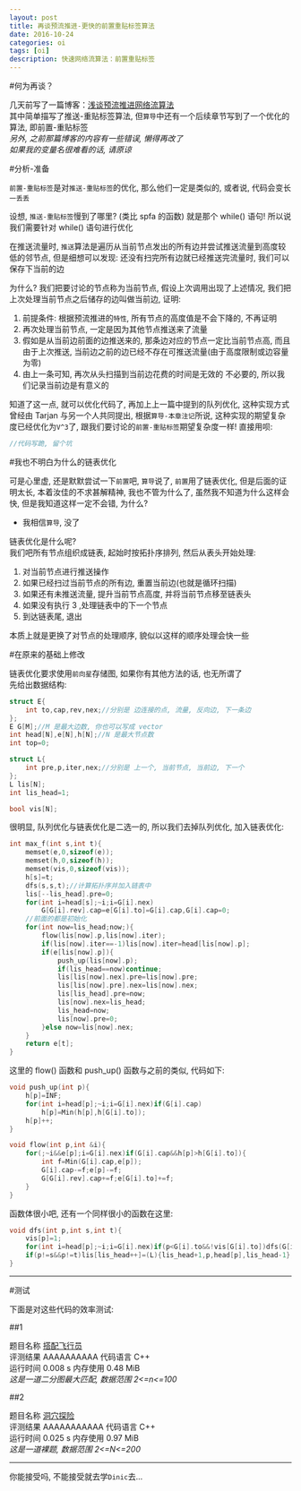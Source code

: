 ```yaml
---
layout: post
title: 再谈预流推进-更快的前置重贴标签算法
date: 2016-10-24
categories: oi
tags: [oi]
description: 快速网络流算法：前置重贴标签
---
```


#何为再谈？

几天前写了一篇博客：[浅谈预流推进网络流算法](/blog/2016/10/17/wangluoliu/)  
其中简单描写了推送-重贴标签算法, 但`算导`中还有一个后续章节写到了一个优化的算法, 即前置-重贴标签  
*另外, 之前那篇博客的内容有一些错误, 懒得再改了*  
*如果我的变量名很难看的话, 请原谅*

#分析-准备

`前置-重贴标签`是对`推送-重贴标签`的优化, 那么他们一定是类似的, 或者说, 代码会变长`一丢丢`  

设想, `推送-重贴标签`慢到了哪里? (类比 spfa 的函数) 就是那个 while() 语句! 所以说我们需要针对 while() 语句进行优化  

在推送流量时, `推送`算法是遍历从当前节点发出的所有边并尝试推送流量到高度较低的邻节点, 但是细想可以发现: 还没有扫完所有边就已经推送完流量时, 我们可以保存下当前的边  

为什么? 我们把要讨论的节点称为当前节点, 假设上次调用出现了上述情况, 我们把上次处理当前节点之后储存的边叫做当前边, 证明:  

1. 前提条件: 根据预流推进的`特性`, 所有节点的高度值是不会下降的, 不再证明  
2. 再次处理当前节点, 一定是因为其他节点推送来了流量  
3. 假如是从当前边前面的边推送来的, 那条边对应的节点一定比当前节点高, 而且由于上次推送, 当前边之前的边已经不存在可推送流量(由于高度限制或边容量为零)  
4. 由上一条可知, 再次从头扫描到当前边花费的时间是无效的 不必要的, 所以我们记录当前边是有意义的  

知道了这一点, 就可以优化代码了, 再加上上一篇中提到的队列优化, 这种实现方式曾经由 Tarjan 与另一个人共同提出, 根据`算导-本章注记`所说, 这种实现的期望复杂度已经优化为`V^3`了, 跟我们要讨论的`前置-重贴标签`期望复杂度一样! 直接用呗:  


```c++  
//代码写跪, 留个坑
```  

#我也不明白为什么的链表优化

可是心里虚, 还是默默尝试一下`前置`吧, `算导`说了, `前置`用了链表优化, 但是后面的证明太长, 本着汝佳的不求甚解精神, 我也不管为什么了, 虽然我不知道为什么这样会快, 但是我知道这样一定不会错, 为什么?  

- 我相信`算导`, 没了  

链表优化是什么呢?  
我们吧所有节点组织成链表, 起始时按拓扑序排列, 然后从表头开始处理:  

1. 对当前节点进行推送操作  
2. 如果已经扫过当前节点的所有边, 重置当前边(也就是循环扫描)  
3. 如果还有未推送流量, 提升当前节点高度, 并将当前节点移至链表头  
4. 如果没有执行 3 ,处理链表中的下一个节点  
5. 到达链表尾, 退出  

本质上就是更换了对节点的处理顺序, 貌似以这样的顺序处理会快一些  

#在原来的基础上修改

链表优化要求使用`前向星`存储图, 如果你有其他方法的话, 也无所谓了  
先给出数据结构:  

```c++  
struct E{
	int to,cap,rev,nex;//分别是 边连接的点, 流量, 反向边, 下一条边
};
E G[M];//M 是最大边数, 你也可以写成 vector
int head[N],e[N],h[N];//N 是最大节点数
int top=0;

struct L{
	int pre,p,iter,nex;//分别是 上一个, 当前节点, 当前边, 下一个
};
L lis[N];
int lis_head=1;

bool vis[N];
```  

很明显, 队列优化与链表优化是二选一的, 所以我们去掉队列优化, 加入链表优化:  

```c++  
int max_f(int s,int t){
	memset(e,0,sizeof(e));
	memset(h,0,sizeof(h));
	memset(vis,0,sizeof(vis));
	h[s]=t;
	dfs(s,s,t);//计算拓扑序并加入链表中
	lis[--lis_head].pre=0;
	for(int i=head[s];~i;i=G[i].nex)
		G[G[i].rev].cap=e[G[i].to]=G[i].cap,G[i].cap=0;
	//前面的都是初始化
	for(int now=lis_head;now;){
		flow(lis[now].p,lis[now].iter);
		if(lis[now].iter==-1)lis[now].iter=head[lis[now].p];
		if(e[lis[now].p]){
			push_up(lis[now].p);
			if(lis_head==now)continue;
			lis[lis[now].nex].pre=lis[now].pre;
			lis[lis[now].pre].nex=lis[now].nex;
			lis[lis_head].pre=now;
			lis[now].nex=lis_head;
			lis_head=now;
			lis[now].pre=0;
		}else now=lis[now].nex;
	}
	return e[t];
}
```  

这里的 flow() 函数和 push_up() 函数与之前的类似, 代码如下:  

```c++  
void push_up(int p){
	h[p]=INF;
	for(int i=head[p];~i;i=G[i].nex)if(G[i].cap)
		h[p]=Min(h[p],h[G[i].to]);
	h[p]++;
}

void flow(int p,int &i){
	for(;~i&&e[p];i=G[i].nex)if(G[i].cap&&h[p]>h[G[i].to]){
		int f=Min(G[i].cap,e[p]);
		G[i].cap-=f;e[p]-=f;
		G[G[i].rev].cap+=f;e[G[i].to]+=f;
	}
}
```  

函数体很小吧, 还有一个同样很小的函数在这里:  

```c++  
void dfs(int p,int s,int t){
	vis[p]=1;
	for(int i=head[p];~i;i=G[i].nex)if(p<G[i].to&&!vis[G[i].to])dfs(G[i].to,s,t);
	if(p!=s&&p!=t)lis[lis_head++]=(L){lis_head+1,p,head[p],lis_head-1};//跳过源点和汇点, 加进去就需要在 max_f() 中加特判
}
```  

***

#测试

下面是对这些代码的效率测试:  

##1

题目名称 	[搭配飞行员](http://cogs.pro/cogs/problem/problem.php?pid=14)  
评测结果 	AAAAAAAAAA	代码语言 	C++  
运行时间 	0.008 s		内存使用 	0.48 MiB  
*这是一道二分图最大匹配, 数据范围 2<=n<=100*  

##2

题目名称 	[洞穴探险](http://cogs.pro/cogs/problem/problem.php?pid=236)  
评测结果 	AAAAAAAAAAA	代码语言 	C++  
运行时间 	0.025 s		内存使用 	0.97 MiB  
*这是一道裸题, 数据范围 2<=N<=200*  

***

你能接受吗, 不能接受就去学`Dinic`去...  
